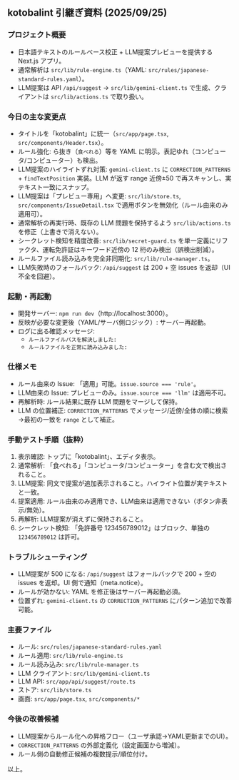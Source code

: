 ## kotobalint 引継ぎ資料 (2025/09/25)

### プロジェクト概要
- 日本語テキストのルールベース校正 + LLM提案プレビューを提供する Next.js アプリ。
- 通常解析は `src/lib/rule-engine.ts`（YAML: `src/rules/japanese-standard-rules.yaml`）。
- LLM提案は API `/api/suggest` → `src/lib/gemini-client.ts` で生成、クライアントは `src/lib/actions.ts` で取り扱い。

### 今日の主な変更点
- タイトルを「kotobalint」に統一（`src/app/page.tsx`, `src/components/Header.tsx`）。
- ルール強化: ら抜き（`食べれる`）等を YAML に明示。表記ゆれ（コンピュータ/コンピューター）も検出。
- LLM提案のハイライトずれ対策: `gemini-client.ts` に `CORRECTION_PATTERNS` + `findTextPosition` 実装。LLM が返す range 近傍±50 で再スキャンし、実テキスト一致にスナップ。
- LLM提案は「プレビュー専用」へ変更: `src/lib/store.ts`, `src/components/IssueDetail.tsx` で適用ボタンを無効化（ルール由来のみ適用可）。
- 通常解析の再実行時、既存の LLM 問題を保持するよう `src/lib/actions.ts` を修正（上書きで消えない）。
- シークレット検知を精度改善: `src/lib/secret-guard.ts` を単一定義にリファクタ、運転免許証はキーワード近傍の 12 桁のみ検出（誤検出削減）。
- ルールファイル読み込みを完全非同期化: `src/lib/rule-manager.ts`。
- LLM失敗時のフォールバック: `/api/suggest` は 200 + 空 issues を返却（UI 不全を回避）。

### 起動・再起動
- 開発サーバー: `npm run dev`（http://localhost:3000）。
- 反映が必要な変更後（YAML/サーバ側ロジック）: サーバー再起動。
- ログに出る確認メッセージ:
  - `ルールファイルパスを解決しました:`
  - `ルールファイルを正常に読み込みました:`

### 仕様メモ
- ルール由来の Issue: 「適用」可能。`issue.source === 'rule'`。
- LLM由来の Issue: プレビューのみ。`issue.source === 'llm'` は適用不可。
- 再解析時: ルール結果に既存 LLM 問題をマージして保持。
- LLM の位置補正: `CORRECTION_PATTERNS` でメッセージ/近傍/全体の順に検索→最初の一致を `range` として補正。

### 手動テスト手順（抜粋）
1) 表示確認: トップに「kotobalint」、エディタ表示。
2) 通常解析: 「食べれる」「コンピュータ/コンピューター」を含む文で検出されること。
3) LLM提案: 同文で提案が追加表示されること。ハイライト位置が実テキストと一致。
4) 提案適用: ルール由来のみ適用でき、LLM由来は適用できない（ボタン非表示/無効）。
5) 再解析: LLM提案が消えずに保持されること。
6) シークレット検知: 「免許番号 123456789012」はブロック、単独の `123456789012` は許可。

### トラブルシューティング
- LLM提案が 500 になる: `/api/suggest` はフォールバックで 200 + 空の issues を返却。UI 側で通知（meta.notice）。
- ルールが効かない: YAML を修正後はサーバー再起動必須。
- 位置ずれ: `gemini-client.ts` の `CORRECTION_PATTERNS` にパターン追加で改善可能。

### 主要ファイル
- ルール: `src/rules/japanese-standard-rules.yaml`
- ルール適用: `src/lib/rule-engine.ts`
- ルール読み込み: `src/lib/rule-manager.ts`
- LLM クライアント: `src/lib/gemini-client.ts`
- LLM API: `src/app/api/suggest/route.ts`
- ストア: `src/lib/store.ts`
- 画面: `src/app/page.tsx`, `src/components/*`

### 今後の改善候補
- LLM提案からルール化への昇格フロー（ユーザ承認→YAML更新までのUI）。
- `CORRECTION_PATTERNS` の外部定義化（設定画面から増減）。
- ルール側の自動修正候補の複数提示/順位付け。

以上。


